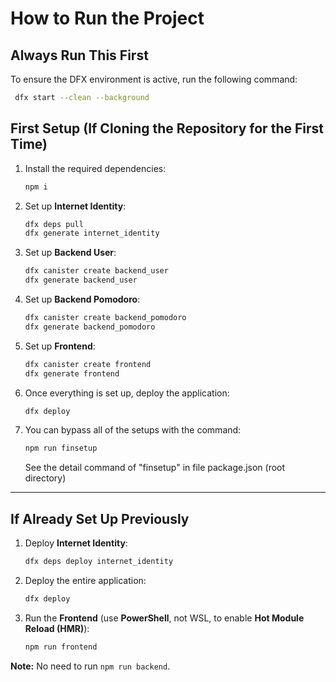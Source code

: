 # How to Run the Project

## Always Run This First
To ensure the DFX environment is active, run the following command:

```sh
 dfx start --clean --background
```

## First Setup (If Cloning the Repository for the First Time)

1. Install the required dependencies:
   ```sh
   npm i
   ```

2. Set up **Internet Identity**:
   ```sh
   dfx deps pull
   dfx generate internet_identity
   ```

3. Set up **Backend User**:
   ```sh
   dfx canister create backend_user
   dfx generate backend_user
   ```

4. Set up **Backend Pomodoro**:
   ```sh
   dfx canister create backend_pomodoro
   dfx generate backend_pomodoro
   ```

5. Set up **Frontend**:
   ```sh
   dfx canister create frontend
   dfx generate frontend
   ```

6. Once everything is set up, deploy the application:
   ```sh
   dfx deploy
   ```

7. You can bypass all of the setups with the command:
   ```sh
   npm run finsetup
   ```
   See the detail command of "finsetup" in file package.json (root directory)

---

## If Already Set Up Previously

1. Deploy **Internet Identity**:
   ```sh
   dfx deps deploy internet_identity
   ```

2. Deploy the entire application:
   ```sh
   dfx deploy
   ```

3. Run the **Frontend** (use **PowerShell**, not WSL, to enable **Hot Module Reload (HMR)**):
   ```sh
   npm run frontend
   ```

**Note:** No need to run `npm run backend`.

